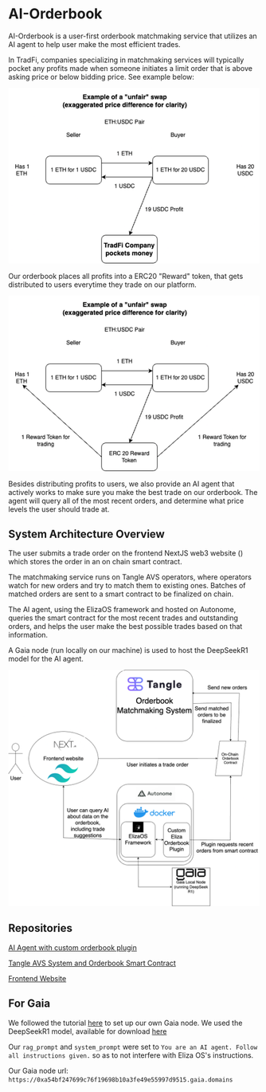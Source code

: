 # AI-Orderbook

AI-Orderbook is a user-first orderbook matchmaking service that utilizes an AI agent to help user make the most efficient trades. 

In TradFi, companies specializing in matchmaking services will typically pocket any profits made when someone initiates a limit order that is above asking price or below bidding price. See example below:

![TradFi example of orderbook](Tradfi-orderbook.drawio.png)

Our orderbook places all profits into a ERC20 "Reward" token, that gets distributed to users everytime they trade on our platform. 

![Our orderbook, which is much better](Orderbook.drawio.png)

Besides distributing profits to users, we also provide an AI agent that actively works to make sure you make the best trade on our orderbook. The agent will query all of the most recent orders, and determine what price levels the user should trade at.

## System Architecture Overview

The user submits a trade order on the frontend NextJS web3 website () which stores the order in an on chain smart contract.

The matchmaking service runs on Tangle AVS operators, where operators watch for new orders and try to match them to existing ones. Batches of matched orders are sent to a smart contract to be finalized on chain. 

The AI agent, using the ElizaOS framework and hosted on Autonome, queries the smart contract for the most recent trades and outstanding orders, and helps the user make the best possible trades based on that information.

A Gaia node (run locally on our machine) is used to host the DeepSeekR1 model for the AI agent.

![Full System Flow Chart](Full_Flow_Chart.drawio.png)

## Repositories

[AI Agent with custom orderbook plugin](https://github.com/orderbook-avs/eliza-orderbook-plugin)

[Tangle AVS System and Orderbook Smart Contract](https://github.com/orderbook-avs/orderbook_tangle)

[Frontend Website](https://github.com/orderbook-avs/frontend)

## For Gaia
We followed the tutorial [here](https://docs.gaianet.ai/getting-started/quick-start/) to set up our own Gaia node. We used the DeepSeekR1 model, available for download [here](https://huggingface.co/datasets/gaianet/paris/resolve/main/paris_768_nomic-embed-text-v1.5-f16.snapshot)

Our `rag_prompt` and `system_prompt` were set to `You are an AI agent. Follow all instructions given.` so as to not interfere with Eliza OS's instructions.

Our Gaia node url: `https://0xa54bf247699c76f19698b10a3fe49e55997d9515.gaia.domains`
